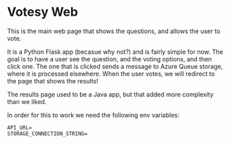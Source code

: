 # Votesy Web

This is the main web page that shows the questions, and allows the user to vote.

It is a Python Flask app (becasue why not?) and is fairly simple for now.
The goal is to have a user see the question, and the voting options, and then click one.
The one that is clicked sends a message to Azure Queue storage, where it is processed elsewhere.
When the user votes, we will redirect to the page that shows the results!

The results page used to be a Java app, but that added more complexity than we liked.

In order for this to work we need the following env variables:

```
API_URL=
STORAGE_CONNECTION_STRING=
```